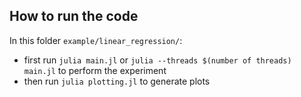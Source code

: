 ## How to run the code
In this folder `example/linear_regression/`: 
- first run `julia main.jl` or `julia --threads $(number of threads) main.jl`  to perform the experiment
- then run `julia plotting.jl` to generate plots
